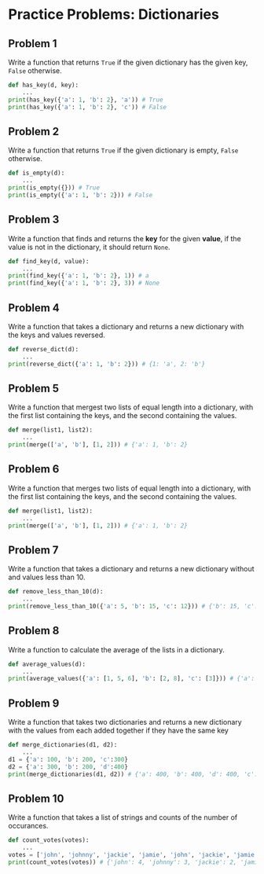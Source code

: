 
# Practice Problems: Dictionaries


## Problem 1

Write a function that returns `True` if the given dictionary has the given key, `False` otherwise.

```python
def has_key(d, key):
    ...
print(has_key({'a': 1, 'b': 2}, 'a')) # True
print(has_key({'a': 1, 'b': 2}, 'c')) # False
```

## Problem 2

Write a function that returns `True` if the given dictionary is empty, `False` otherwise.

```python
def is_empty(d):
    ...
print(is_empty({})) # True
print(is_empty({'a': 1, 'b': 2})) # False
```

## Problem 3

Write a function that finds and returns the **key** for the given **value**, if the value is not in the dictionary, it should return `None`.

```python
def find_key(d, value):
    ...
print(find_key({'a': 1, 'b': 2}, 1)) # a
print(find_key({'a': 1, 'b': 2}, 3)) # None
```

## Problem 4

Write a function that takes a dictionary and returns a new dictionary with the keys and values reversed.

```python
def reverse_dict(d):
    ...
print(reverse_dict({'a': 1, 'b': 2})) # {1: 'a', 2: 'b'}
```

## Problem 5

Write a function that mergest two lists of equal length into a dictionary, with the first list containing the keys, and the second containing the values.

```python
def merge(list1, list2):
    ...
print(merge(['a', 'b'], [1, 2])) # {'a': 1, 'b': 2}
```


## Problem 6

Write a function that merges two lists of equal length into a dictionary, with the first list containing the keys, and the second containing the values.

```python
def merge(list1, list2):
    ...
print(merge(['a', 'b'], [1, 2])) # {'a': 1, 'b': 2}
```

## Problem 7

Write a function that takes a dictionary and returns a new dictionary without and values less than 10.

```python
def remove_less_than_10(d):
    ...
print(remove_less_than_10({'a': 5, 'b': 15, 'c': 12})) # {'b': 15, 'c': 12}
```

## Problem 8

Write a function to calculate the average of the lists in a dictionary.

```python
def average_values(d):
    ...
print(average_values({'a': [1, 5, 6], 'b': [2, 8], 'c': [3]})) # {'a': 4, 'b': 5, 'c': 3}
```

## Problem 9

Write a function that takes two dictionaries and returns a new dictionary with the values from each added together if they have the same key

```python
def merge_dictionaries(d1, d2):
    ...
d1 = {'a': 100, 'b': 200, 'c':300}
d2 = {'a': 300, 'b': 200, 'd':400}
print(merge_dictionaries(d1, d2)) # {'a': 400, 'b': 400, 'd': 400, 'c': 300}
```

## Problem 10

Write a function that takes a list of strings and counts of the number of occurances.

```python
def count_votes(votes):
    ...
votes = ['john', 'johnny', 'jackie', 'jamie', 'john', 'jackie', 'jamie', 'jamie', 'john', 'johnny', 'jamie', 'johnny', 'john']
print(count_votes(votes)) # {'john': 4, 'johnny': 3, 'jackie': 2, 'jamie': 4}
```




